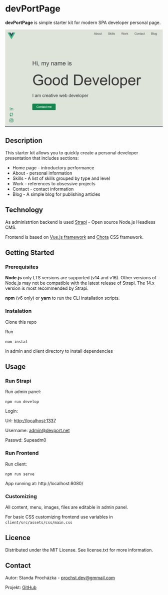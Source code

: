 # devPortPage

**devPortPage** is simple starter kit for modern SPA developer personal page.

![devPortPage screenshot](screenshot.png "screenshot")
## Description

This starter kit allows you to quickly create a personal developer presentation that includes sections:

* Home page - introductory performance
* About - personal information
* Skills - A list of skills grouped by type and level
* Work - references to obsessive projects
* Contact - contact information
* Blog - A simple blog for publishing articles

## Technology

As administrtion backend is used [Strapi](https://strapi.io/) - Open source Node.js Headless CMS.

Frontend is based on [Vue.js framework](https://vuejs.org/) and [Chota](https://jenil.github.io/chota/) CSS framework.


## Getting Started

### Prerequisites

**Node.js** only LTS versions are supported (v14 and v16). Other versions of Node.js may not be compatible with the latest release of Strapi. The 14.x version is most recommended by Strapi.

**npm** (v6 only) or **yarn** to run the CLI installation scripts.

### Instalation

Clone this repo

Run

`nom instal`

in admin and client directory to install dependencies

## Usage

### Run Strapi

Run admin panel:

`npm run develop`

Login:

Url: <http://localhost:1337>

Username: admin@devport.net

Passwd: Supeadm0

### Run Frontend

Run client:

`npm run serve`

App running at: http://localhost:8080/

### Customizing

All content, menu, images, files are editable in admin panel.

For basic CSS customizing frontend use variables in
`client/src/assets/css/main.css`

## Licence

Distributed under the MIT License. See license.txt for more information.

## Contact

Autor: Standa Procházka - prochst.dev@gmmail.com

Projekt: [GitHub](https://github.com/prochst/devPortPage)
